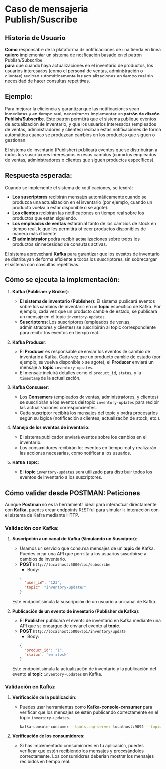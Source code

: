 # Caso de mensajeria Publish/Suscribe

## Historia de Usuario

**Como** responsable de la plataforma de notificaciones de una tienda en línea  
**quiero** implementar un sistema de notificación basado en el patrón Publish/Subscribe  
**para** que cuando haya actualizaciones en el inventario de productos, los usuarios interesados (como el personal de ventas, administración o clientes) reciban automáticamente las actualizaciones en tiempo real sin necesidad de hacer consultas repetitivas.


## Ejemplo:
Para mejorar la eficiencia y garantizar que las notificaciones sean inmediatas y en tiempo real, necesitamos implementar un **patrón de diseño Publish/Subscribe**. Este patrón permitirá que el sistema publique eventos de actualización de inventario, y que los usuarios interesados (empleados de ventas, administradores y clientes) reciban estas notificaciones de forma automática cuando se produzcan cambios en los productos que siguen o gestionan.

El sistema de inventario (Publisher) publicará eventos que se distribuirán a todos los suscriptores interesados en esos cambios (como los empleados de ventas, administradores o clientes que siguen productos específicos).

## Respuesta esperada:

Cuando se implemente el sistema de notificaciones, se tendrá:

- **Los suscriptores** recibirán mensajes automáticamente cuando se produzca una actualización en el inventario (por ejemplo, cuando un producto vuelva a estar disponible o se agote).
- **Los clientes** recibirán las notificaciones en tiempo real sobre los productos que están siguiendo.
- **Los empleados de ventas** estarán al tanto de los cambios de stock en tiempo real, lo que les permitirá ofrecer productos disponibles de manera más eficiente.
- **El administrador** podrá recibir actualizaciones sobre todos los productos sin necesidad de consultas activas.

El sistema aprovechará **Kafka** para garantizar que los eventos de inventario se distribuyan de forma eficiente a todos los suscriptores, sin sobrecargar el sistema con consultas repetitivas.

## Cómo se ejecuta la implementación:

1. **Kafka (Publisher y Broker)**:
   - **El sistema de inventario (Publisher)**: El sistema publicará eventos sobre los cambios de inventario en un **topic** específico de Kafka. Por ejemplo, cada vez que un producto cambie de estado, se publicará un mensaje en el topic `inventory-updates`.
   - **Suscriptores**: Los suscriptores (empleados de ventas, administradores y clientes) se suscribirán al topic correspondiente para recibir los eventos en tiempo real.

2. **Kafka Producer**:
   - El **Producer** es responsable de enviar los eventos de cambio de inventario a Kafka. Cada vez que un producto cambie de estado (por ejemplo, se vuelva disponible o se agote), el **Producer** enviará un mensaje al **topic** `inventory-updates`.
   - El mensaje incluirá detalles como el `product_id`, `status`, y la `timestamp` de la actualización.

3. **Kafka Consumer**:
   - Los **Consumers** (empleados de ventas, administradores, y clientes) se suscribirán a los eventos del topic `inventory-updates` para recibir las actualizaciones correspondientes.
   - Cada suscriptor recibirá los mensajes del topic y podrá procesarlos según su lógica (notificación a clientes, actualización de stock, etc.).

4. **Manejo de los eventos de inventario**:
   - El sistema publicador enviará eventos sobre los cambios en el inventario.
   - Los consumidores recibirán los eventos en tiempo real y realizarán las acciones necesarias, como notificar a los usuarios.

5. **Kafka Topic**:
   - El **topic** `inventory-updates` será utilizado para distribuir todos los eventos de inventario a los suscriptores.

## Cómo validar desde POSTMAN: Peticiones

Aunque **Postman** no es la herramienta ideal para interactuar directamente con **Kafka**, puedes crear endpoints RESTful para simular la interacción con el sistema de Kafka mediante HTTP.

### Validación con Kafka:

1. **Suscripción a un canal de Kafka (Simulando un Suscriptor)**:
   - Usamos un servicio que consuma mensajes de un **topic** de Kafka. Puedes crear una API que permita a los usuarios suscribirse a cambios de inventario.
   - **POST** `http://localhost:5000/api/subscribe`
     - Body:
     ```json
     {
       "user_id": "123",
       "topic": "inventory-updates"
     }
     ```
   Este endpoint simula la suscripción de un usuario a un canal de Kafka.

2. **Publicación de un evento de inventario (Publisher de Kafka)**:
   - El **Publisher** publicará el evento de inventario en Kafka mediante una API que se encargue de enviar el evento al **topic**.
   - **POST** `http://localhost:5000/api/inventory/update`
     - Body:
     ```json
     {
       "product_id": "1",
       "status": "en stock"
     }
     ```
   Este endpoint simula la actualización de inventario y la publicación del evento al **topic** `inventory-updates` en Kafka.

### Validación en Kafka:

1. **Verificación de la publicación**:
   - Puedes usar herramientas como **Kafka-console-consumer** para verificar que los mensajes se estén publicando correctamente en el topic `inventory-updates`.
     ```bash
     kafka-console-consumer --bootstrap-server localhost:9092 --topic inventory-updates --from-beginning
     ```

2. **Verificación de los consumidores**:
   - Si has implementado consumidores en tu aplicación, puedes verificar que estén recibiendo los mensajes y procesándolos correctamente. Los consumidores deberían mostrar los mensajes recibidos en tiempo real.
